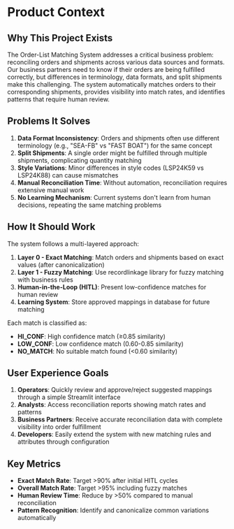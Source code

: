 # Product Context

## Why This Project Exists
The Order-List Matching System addresses a critical business problem: reconciling orders and shipments across various data sources and formats. Our business partners need to know if their orders are being fulfilled correctly, but differences in terminology, data formats, and split shipments make this challenging. The system automatically matches orders to their corresponding shipments, provides visibility into match rates, and identifies patterns that require human review.

## Problems It Solves
1. **Data Format Inconsistency**: Orders and shipments often use different terminology (e.g., "SEA-FB" vs "FAST BOAT") for the same concept
2. **Split Shipments**: A single order might be fulfilled through multiple shipments, complicating quantity matching
3. **Style Variations**: Minor differences in style codes (LSP24K59 vs LSP24K88) can cause mismatches
4. **Manual Reconciliation Time**: Without automation, reconciliation requires extensive manual work
5. **No Learning Mechanism**: Current systems don't learn from human decisions, repeating the same matching problems

## How It Should Work
The system follows a multi-layered approach:

1. **Layer 0 - Exact Matching**: Match orders and shipments based on exact values (after canonicalization)
2. **Layer 1 - Fuzzy Matching**: Use recordlinkage library for fuzzy matching with business rules
3. **Human-in-the-Loop (HITL)**: Present low-confidence matches for human review
4. **Learning System**: Store approved mappings in database for future matching

Each match is classified as:
- **HI_CONF**: High confidence match (≥0.85 similarity)
- **LOW_CONF**: Low confidence match (0.60-0.85 similarity)
- **NO_MATCH**: No suitable match found (<0.60 similarity)

## User Experience Goals
1. **Operators**: Quickly review and approve/reject suggested mappings through a simple Streamlit interface
2. **Analysts**: Access reconciliation reports showing match rates and patterns
3. **Business Partners**: Receive accurate reconciliation data with complete visibility into order fulfillment
4. **Developers**: Easily extend the system with new matching rules and attributes through configuration

## Key Metrics
- **Exact Match Rate**: Target >90% after initial HITL cycles
- **Overall Match Rate**: Target >95% including fuzzy matches
- **Human Review Time**: Reduce by >50% compared to manual reconciliation
- **Pattern Recognition**: Identify and canonicalize common variations automatically

